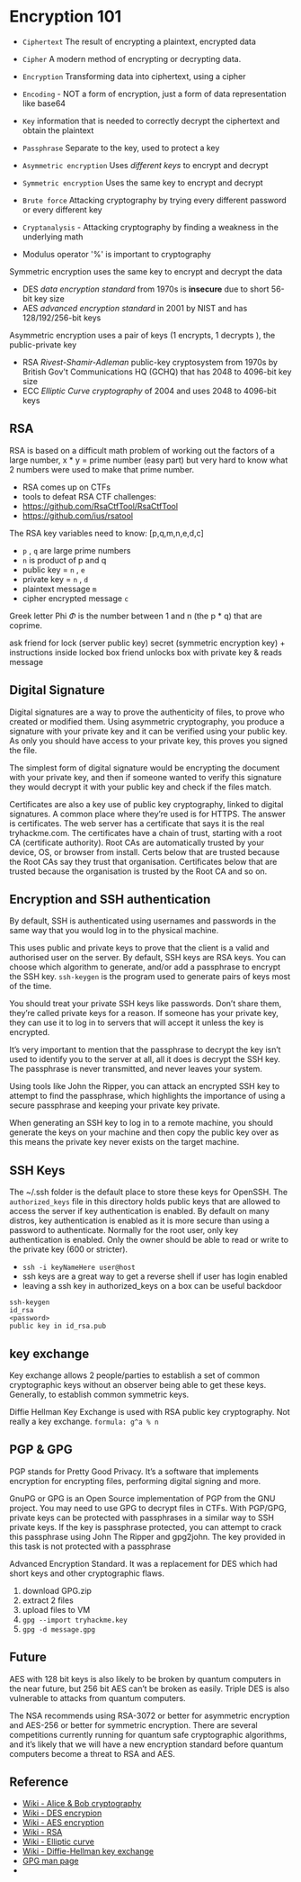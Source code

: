 
# Encryption 101

- `Ciphertext` The result of encrypting a plaintext, encrypted data
- `Cipher` A modern method of encrypting or decrypting data. 
- `Encryption` Transforming data into ciphertext, using a cipher
- `Encoding` - NOT a form of encryption, just a form of data representation like base64
- `Key` information that is needed to correctly decrypt the ciphertext and obtain the plaintext
- `Passphrase` Separate to the key, used to protect a key
- `Asymmetric encryption` Uses _different keys_ to encrypt and decrypt
- `Symmetric encryption` Uses the same key to encrypt and decrypt
- `Brute force` Attacking cryptography by trying every different password or every different key
- `Cryptanalysis` - Attacking cryptography by finding a weakness in the underlying math

- Modulus operator '%' is important to cryptography


Symmetric encryption uses the same key to encrypt and decrypt the data

- DES _data encryption standard_ from 1970s is **insecure** due to short 56-bit key size
- AES _advanced encryption standard_ in 2001 by NIST and has 128/192/256-bit keys

Asymmetric encryption uses a pair of keys (1 encrypts, 1 decrypts ), the public-private key

- RSA _Rivest-Shamir-Adleman_ public-key cryptosystem from 1970s by British Gov't Communications HQ (GCHQ) that has 2048 to 4096-bit key size
- ECC _Elliptic Curve cryptography_ of 2004 and uses 2048 to 4096-bit keys




## RSA 

RSA is based on a difficult math problem  of working out the factors of a large number, x * y = prime number (easy part) but very hard to know what 2 numbers were used to make that prime number. 

- RSA comes up on CTFs
- tools to defeat RSA CTF challenges:
- https://github.com/RsaCtfTool/RsaCtfTool
- https://github.com/ius/rsatool


The RSA key variables need to know: [p,q,m,n,e,d,c]

- `p` , `q` are large prime numbers
- `n` is product of p and q
- public key = `n` , `e`
- private key = `n` , `d`
- plaintext message `m`
- cipher encrypted message `c`

Greek letter Phi $\Phi$ is the number between 1 and n (the p * q) that are coprime.



ask friend for lock (server public key)
secret (symmetric encryption key) + instructions inside locked box
friend unlocks box with private key & reads message






## Digital Signature 

Digital signatures are a way to prove the authenticity of files, to prove who created or modified them. Using asymmetric cryptography, you produce a signature with your private key and it can be verified using your public key. As only you should have access to your private key, this proves you signed the file.

The simplest form of digital signature would be encrypting the document with your private key, and then if someone wanted to verify this signature they would decrypt it with your public key and check if the files match.

Certificates are also a key use of public key cryptography, linked to digital signatures. A common place where they’re used is for HTTPS.
The answer is certificates. The web server has a certificate that says it is the real tryhackme.com. The certificates have a chain of trust, starting with a root CA (certificate authority). Root CAs are automatically trusted by your device, OS, or browser from install. Certs below that are trusted because the Root CAs say they trust that organisation. Certificates below that are trusted because the organisation is trusted by the Root CA and so on. 






## Encryption and SSH authentication

By default, SSH is authenticated using usernames and passwords in the same way that you would log in to the physical machine.

This uses public and private keys to prove that the client is a valid and authorised user on the server. By default, SSH keys are RSA keys. You can choose which algorithm to generate, and/or add a passphrase to encrypt the SSH key. `ssh-keygen` is the program used to generate pairs of keys most of the time.

You should treat your private SSH keys like passwords. Don’t share them, they’re called private keys for a reason. If someone has your private key, they can use it to log in to servers that will accept it unless the key is encrypted.

It’s very important to mention that the passphrase to decrypt the key isn’t used to identify you to the server at all, all it does is decrypt the SSH key. The passphrase is never transmitted, and never leaves your system.

Using tools like John the Ripper, you can attack an encrypted SSH key to attempt to find the passphrase, which highlights the importance of using a secure passphrase and keeping your private key private.

When generating an SSH key to log in to a remote machine, you should generate the keys on your machine and then copy the public key over as this means the private key never exists on the target machine.


## SSH Keys

The ~/.ssh folder is the default place to store these keys for OpenSSH. The `authorized_keys` file in this directory holds public keys that are allowed to access the server if key authentication is enabled. By default on many distros, key authentication is enabled as it is more secure than using a password to authenticate. Normally for the root user, only key authentication is enabled.
Only the owner should be able to read or write to the private key (600 or stricter).

- `ssh -i keyNameHere user@host`
- ssh keys are a great way to get a reverse shell if user has login enabled
- leaving a ssh key in authorized_keys on a box can be useful backdoor


```
ssh-keygen
id_rsa
<password>
public key in id_rsa.pub
```


## key exchange

Key exchange allows 2 people/parties to establish a set of common cryptographic keys without an observer being able to get these keys. Generally, to establish common symmetric keys.

Diffie Hellman Key Exchange is used with RSA public key cryptography.
Not really a key exchange. `formula: g^a % n`



## PGP & GPG

PGP stands for Pretty Good Privacy. It’s a software that implements encryption for encrypting files, performing digital signing and more.

GnuPG or GPG is an Open Source implementation of PGP from the GNU project. You may need to use GPG to decrypt files in CTFs. With PGP/GPG, private keys can be protected with passphrases in a similar way to SSH private keys. If the key is passphrase protected, you can attempt to crack this passphrase using John The Ripper and gpg2john. The key provided in this task is not protected with a passphrase



Advanced Encryption Standard. It was a replacement for DES which had short keys and other cryptographic flaws.


1. download GPG.zip 
2. extract 2 files
3. upload files to VM
4. `gpg --import tryhackme.key`
5. `gpg -d message.gpg`



## Future


AES with 128 bit keys is also likely to be broken by quantum computers in the near future, but 256 bit AES can’t be broken as easily. Triple DES is also vulnerable to attacks from quantum computers.

The NSA recommends using RSA-3072 or better for asymmetric encryption and AES-256 or better for symmetric encryption. There are several competitions currently running for quantum safe cryptographic algorithms, and it’s likely that we will have a new encryption standard before quantum computers become a threat to RSA and AES.

























## Reference

- [Wiki - Alice & Bob cryptography](https://en.wikipedia.org/wiki/Alice_and_Bob)
- [Wiki - DES encrypion](https://en.wikipedia.org/wiki/Data_Encryption_Standard)
- [Wiki - AES encryption](https://en.wikipedia.org/wiki/Advanced_Encryption_Standard)
- [Wiki - RSA](https://en.wikipedia.org/wiki/RSA_(cryptosystem))
- [Wiki - Elliptic curve](https://en.wikipedia.org/wiki/Elliptic-curve_cryptography)
- [Wiki - Diffie-Hellman key exchange](https://en.wikipedia.org/wiki/Diffie%E2%80%93Hellman_key_exchange)
- [GPG man page](https://www.gnupg.org/gph/de/manual/r1023.html)
- 

